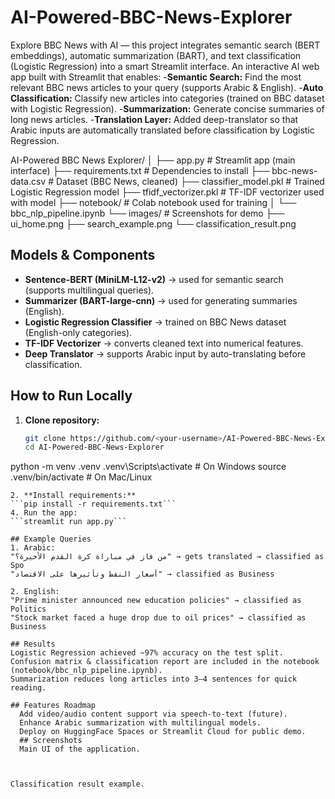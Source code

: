 # AI-Powered-BBC-News-Explorer
Explore BBC News with AI — this project integrates semantic search (BERT embeddings), automatic summarization (BART), and text classification (Logistic Regression) into a smart Streamlit interface.
An interactive AI web app built with Streamlit that enables:
-**Semantic Search:** Find the most relevant BBC news articles to your query (supports Arabic & English).
-**Auto Classification:** Classify new articles into categories (trained on BBC dataset with Logistic Regression).
-**Summarization:** Generate concise summaries of long news articles.
-**Translation Layer:** Added deep-translator so that Arabic inputs are automatically translated before classification by Logistic Regression.


AI-Powered BBC News Explorer/
│
├── app.py                     # Streamlit app (main interface)
├── requirements.txt           # Dependencies to install
├── bbc-news-data.csv          # Dataset (BBC News, cleaned)
├── classifier_model.pkl       # Trained Logistic Regression model
├── tfidf_vectorizer.pkl       # TF-IDF vectorizer used with model
├── notebook/                  # Colab notebook used for training
│   └── bbc_nlp_pipeline.ipynb
└── images/                    # Screenshots for demo
    ├── ui_home.png
    ├── search_example.png
    └── classification_result.png

   ## Models & Components
* **Sentence-BERT (MiniLM-L12-v2)** → used for semantic search (supports multilingual queries).  
* **Summarizer (BART-large-cnn)** → used for generating summaries (English).  
* **Logistic Regression Classifier** → trained on BBC News dataset (English-only categories).  
* **TF-IDF Vectorizer** → converts cleaned text into numerical features.  
* **Deep Translator** → supports Arabic input by auto-translating before classification.  

 
 ## How to Run Locally
1. **Clone repository:**
   ```bash
   git clone https://github.com/<your-username>/AI-Powered-BBC-News-Explorer.git
   cd AI-Powered-BBC-News-Explorer

python -m venv .venv
.venv\Scripts\activate   # On Windows
source .venv/bin/activate  # On Mac/Linux
```
2. **Install requirements:**
```pip install -r requirements.txt```
4. Run the app:
```streamlit run app.py```

## Example Queries
1. Arabic:
"من فاز في مباراة كرة القدم الأخيرة؟" → gets translated → classified as Spo
"أسعار النفط وتأثيرها على الاقتصاد" → classified as Business

2. English:
"Prime minister announced new education policies" → classified as Politics
"Stock market faced a huge drop due to oil prices" → classified as Business

## Results
Logistic Regression achieved ~97% accuracy on the test split.
Confusion matrix & classification report are included in the notebook (notebook/bbc_nlp_pipeline.ipynb).
Summarization reduces long articles into 3–4 sentences for quick reading.

## Features Roadmap
  Add video/audio content support via speech-to-text (future).
  Enhance Arabic summarization with multilingual models.
  Deploy on HuggingFace Spaces or Streamlit Cloud for public demo.
  ## Screenshots
  Main UI of the application.

  
  
Classification result example.


